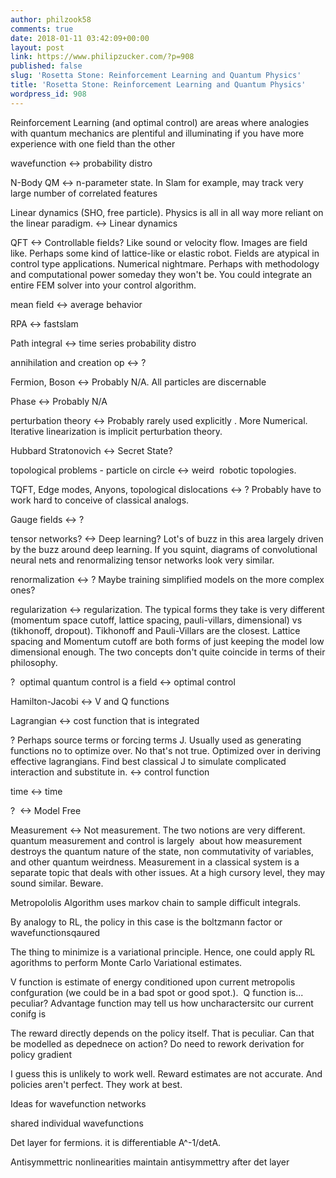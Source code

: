 ```yaml
---
author: philzook58
comments: true
date: 2018-01-11 03:42:09+00:00
layout: post
link: https://www.philipzucker.com/?p=908
published: false
slug: 'Rosetta Stone: Reinforcement Learning and Quantum Physics'
title: 'Rosetta Stone: Reinforcement Learning and Quantum Physics'
wordpress_id: 908
---
```


Reinforcement Learning (and optimal control) are areas where analogies with quantum mechanics are plentiful and illuminating if you have more experience with one field than the other



wavefunction <-> probability distro

N-Body QM <-> n-parameter state. In Slam for example, may track very large number of correlated features

Linear dynamics (SHO, free particle). Physics is all in all way more reliant on the linear paradigm. <-> Linear dynamics

QFT <-> Controllable fields? Like sound or velocity flow. Images are field like. Perhaps some kind of lattice-like or elastic robot. Fields are atypical in control type applications. Numerical nightmare. Perhaps with methodology and computational power someday they won't be. You could integrate an entire FEM solver into your control algorithm.

mean field <-> average behavior

RPA <-> fastslam

Path integral <-> time series probability distro

annihilation and creation op <-> ?

Fermion, Boson <-> Probably N/A. All particles are discernable

Phase <-> Probably N/A

perturbation theory <-> Probably rarely used explicitly . More Numerical. Iterative linearization is implicit perturbation theory.

Hubbard Stratonovich <-> Secret State?

topological problems - particle on circle <-> weird  robotic topologies.

TQFT, Edge modes, Anyons, topological dislocations <-> ? Probably have to work hard to conceive of classical analogs.

Gauge fields <-> ?

tensor networks? <-> Deep learning? Lot's of buzz in this area largely driven by the buzz around deep learning. If you squint, diagrams of convolutional neural nets and renormalizing tensor networks look very similar.

renormalization <-> ? Maybe training simplified models on the more complex ones?

regularization <-> regularization. The typical forms they take is very different (momentum space cutoff, lattice spacing, pauli-villars, dimensional) vs (tikhonoff, dropout). Tikhonoff and Pauli-Villars are the closest. Lattice spacing and Momentum cutoff are both forms of just keeping the model low dimensional enough. The two concepts don't quite coincide in terms of their philosophy.

?  optimal quantum control is a field <-> optimal control

Hamilton-Jacobi <-> V and Q functions

Lagrangian <-> cost function that is integrated

? Perhaps source terms or forcing terms J. Usually used as generating functions no to optimize over. No that's not true. Optimized over in deriving effective lagrangians. Find best classical J to simulate complicated interaction and substitute in. <-> control function

time <-> time

?  <-> Model Free

Measurement <-> Not measurement. The two notions are very different. quantum measurement and control is largely  about how measurement destroys the quantum nature of the state, non commutativity of variables, and other quantum weirdness. Measurement in a classical system is a separate topic that deals with other issues. At a high cursory level, they may sound similar. Beware.





Metropololis Algorithm uses markov chain to sample difficult integrals.

By analogy to RL, the policy in this case is the boltzmann factor or wavefunctionsqaured

The thing to minimize is a variational principle. Hence, one could apply RL agorithms to perform Monte Carlo Variational estimates.

V function is estimate of energy conditioned upon current metropolis confguration (we could be in a bad spot or good spot.).  Q function is... peculiar? Advantage function may tell us how uncharactersitc our current conifg is

The reward directly depends on the policy itself. That is peculiar. Can that be modelled as depednece on action? Do need to rework derivation for policy gradient

I guess this is unlikely to work well. Reward estimates are not accurate. And policies aren't perfect. They work at best.



Ideas for wavefunction networks

shared individual wavefunctions

Det layer for fermions. it is differentiable A^-1/detA.

Antisymmettric nonlinearities maintain antisymmettry after det layer




